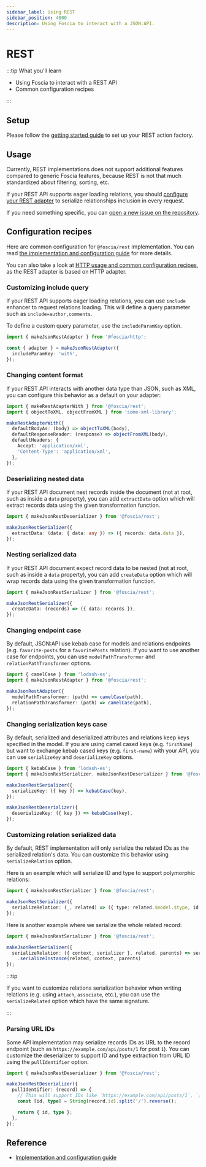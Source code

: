 ```yaml
---
sidebar_label: Using REST
sidebar_position: 4000
description: Using Foscia to interact with a JSON:API.
---
```


# REST

:::tip What you'll learn

- Using Foscia to interact with a REST API
- Common configuration recipes

:::

## Setup

Please follow the [getting started guide](/docs/getting-started) to set up your
REST action factory.

## Usage

Currently, REST implementations does not support additional features compared to
generic Foscia features, because REST is not that much standardized about
filtering, sorting, etc.

If your REST API supports eager loading relations, you should
[configure your REST adapter](/docs/reference/implementations/rest#makejsonrestadapter)
to serialize relationships inclusion in every request.

If you need something specific, you can
[open a new issue on the repository](https://github.com/foscia-dev/foscia/issues/new/choose).

## Configuration recipes

Here are common configuration for `@foscia/rest` implementation. You can read
[the implementation and configuration guide](/docs/reference/implementations/rest)
for more details.

You can also take a look at
[HTTP usage and common configuration recipes](/docs/digging-deeper/http), as
the REST adapter is based on HTTP adapter.

### Customizing include query

If your REST API supports eager loading relations, you can use `include`
enhancer to request relations loading. This will define a query parameter
such as `include=author,comments`.

To define a custom query parameter, use the `includeParamKey` option.

```typescript
import { makeJsonRestAdapter } from '@foscia/http';

const { adapter } = makeJsonRestAdapter({
  includeParamKey: 'with',
});
```

### Changing content format

If your REST API interacts with another data type than JSON, such as XML, you
can configure this behavior as a default on your adapter:

```typescript
import { makeRestAdapterWith } from '@foscia/rest';
import { objectToXML, objectFromXML } from 'some-xml-library';

makeRestAdapterWith({
  defaultBodyAs: (body) => objectToXML(body),
  defaultResponseReader: (response) => objectFromXML(body),
  defaultHeaders: {
    Accept: 'application/xml',
    'Content-Type': 'application/xml',
  },
});
```

### Deserializing nested data

If your REST API document nest records inside the document (not at root, such as
inside a `data` property), you can add `extractData` option which will extract
records data using the given transformation function.

```typescript
import { makeJsonRestDeserializer } from '@foscia/rest';

makeJsonRestSerializer({
  extractData: (data: { data: any }) => ({ records: data.data }),
});
```

### Nesting serialized data

If your REST API document expect record data to be nested (not at root, such as
inside a `data` property), you can add `createData` option which will wrap
records data using the given transformation function.

```typescript
import { makeJsonRestSerializer } from '@foscia/rest';

makeJsonRestSerializer({
  createData: (records) => ({ data: records }),
});
```

### Changing endpoint case

By default, JSON:API use kebab case for models and relations endpoints (e.g.
`favorite-posts` for a `favoritePosts` relation). If you want to use another
case for endpoints, you can use `modelPathTransformer` and
`relationPathTransformer` options.

```typescript
import { camelCase } from 'lodash-es';
import { makeJsonRestAdapter } from '@foscia/rest';

makeJsonRestAdapter({
  modelPathTransformer: (path) => camelCase(path),
  relationPathTransformer: (path) => camelCase(path),
});
```

### Changing serialization keys case

By default, serialized and deserialized attributes and relations keep keys
specified in the model. If you are using camel cased keys (e.g. `firstName`)
but want to exchange kebab cased keys (e.g. `first-name`) with your API,
you can use `serializeKey` and `deserializeKey` options.

```typescript
import { kebabCase } from 'lodash-es';
import { makeJsonRestSerializer, makeJsonRestDeserializer } from '@foscia/rest';

makeJsonRestSerializer({
  serializeKey: ({ key }) => kebabCase(key),
});

makeJsonRestDeserializer({
  deserializeKey: ({ key }) => kebabCase(key),
});
```

### Customizing relation serialized data

By default, REST implementation will only serialize the related IDs as the
serialized relation's data. You can customize this behavior using
`serializeRelation` option.

Here is an example which will serialize ID and type to support polymorphic
relations:

```typescript
import { makeJsonRestSerializer } from '@foscia/rest';

makeJsonRestSerializer({
  serializeRelation: (_, related) => ({ type: related.$model.$type, id: related.id }),
});
```

Here is another example where we serialize the whole related record:

```typescript
import { makeJsonRestSerializer } from '@foscia/rest';

makeJsonRestSerializer({
  serializeRelation: ({ context, serializer }, related, parents) => serializer
    .serializeInstance(related, context, parents)
});
```

:::tip

If you want to customize relations serialization behavior when writing
relations (e.g. using `attach`, `associate`, etc.), you can use
the `serializeRelated` option which have the same signature.

:::

### Parsing URL IDs

Some API implementation may serialize records IDs as URL to the record endpoint
(such as `https://example.com/api/posts/1` for post `1`). You can customize
the deserializer to support ID and type extraction from URL ID using the
`pullIdentifier` option.

```typescript
import { makeJsonRestDeserializer } from '@foscia/rest';

makeJsonRestDeserializer({
  pullIdentifier: (record) => {
    // This will support IDs like `https://example.com/api/posts/1`, `/api/posts/1`, etc.
    const [id, type] = String(record.id).split('/').reverse();

    return { id, type };
  },
});
```

## Reference

- [Implementation and configuration guide](/docs/reference/implementations/rest)
